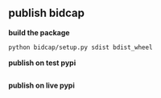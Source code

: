 ## publish bidcap

**build the package**

```bash
python bidcap/setup.py sdist bdist_wheel
```

**publish on test pypi**
```bash

```

**publish on live pypi**
```bash

```